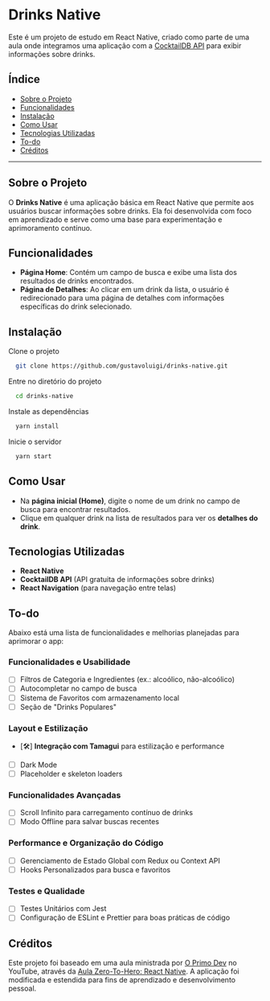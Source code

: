 # Drinks Native

Este é um projeto de estudo em React Native, criado como parte de uma aula onde integramos uma aplicação com a [CocktailDB API](https://www.thecocktaildb.com/api.php) para exibir informações sobre drinks.

## Índice

- [Sobre o Projeto](#sobre-o-projeto)
- [Funcionalidades](#funcionalidades)
- [Instalação](#instalação)
- [Como Usar](#como-usar)
- [Tecnologias Utilizadas](#tecnologias-utilizadas)
- [To-do](#to-do)
- [Créditos](#créditos)

---

## Sobre o Projeto

O **Drinks Native** é uma aplicação básica em React Native que permite aos usuários buscar informações sobre drinks. Ela foi desenvolvida com foco em aprendizado e serve como uma base para experimentação e aprimoramento contínuo.

## Funcionalidades

- **Página Home**: Contém um campo de busca e exibe uma lista dos resultados de drinks encontrados.
- **Página de Detalhes**: Ao clicar em um drink da lista, o usuário é redirecionado para uma página de detalhes com informações específicas do drink selecionado.

## Instalação

Clone o projeto

```bash
  git clone https://github.com/gustavoluigi/drinks-native.git
```

Entre no diretório do projeto

```bash
  cd drinks-native
```

Instale as dependências

```bash
  yarn install
```

Inicie o servidor

```bash
  yarn start
```

## Como Usar

- Na **página inicial (Home)**, digite o nome de um drink no campo de busca para encontrar resultados.
- Clique em qualquer drink na lista de resultados para ver os **detalhes do drink**.

## Tecnologias Utilizadas

- **React Native**
- **CocktailDB API** (API gratuita de informações sobre drinks)
- **React Navigation** (para navegação entre telas)

## To-do

Abaixo está uma lista de funcionalidades e melhorias planejadas para aprimorar o app:

### Funcionalidades e Usabilidade

- [ ] Filtros de Categoria e Ingredientes (ex.: alcoólico, não-alcoólico)
- [ ] Autocompletar no campo de busca
- [ ] Sistema de Favoritos com armazenamento local
- [ ] Seção de "Drinks Populares"

### Layout e Estilização

- [🛠️] **Integração com Tamagui** para estilização e performance
- [ ] Dark Mode
- [ ] Placeholder e skeleton loaders

### Funcionalidades Avançadas

- [ ] Scroll Infinito para carregamento contínuo de drinks
- [ ] Modo Offline para salvar buscas recentes

### Performance e Organização do Código

- [ ] Gerenciamento de Estado Global com Redux ou Context API
- [ ] Hooks Personalizados para busca e favoritos

### Testes e Qualidade

- [ ] Testes Unitários com Jest
- [ ] Configuração de ESLint e Prettier para boas práticas de código

## Créditos

Este projeto foi baseado em uma aula ministrada por [O Primo Dev](https://www.youtube.com/@OPrimoDev) no YouTube, através da [Aula Zero-To-Hero: React Native](https://www.youtube.com/watch?v=x9Zg90Xo0PY). A aplicação foi modificada e estendida para fins de aprendizado e desenvolvimento pessoal.
